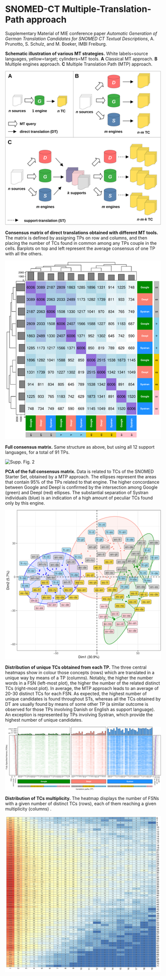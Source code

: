 # SNOMED-CT Multiple-Translation-Path approach



Supplementary Material of MIE conference paper *Automatic Generation of German Translation Candidates for SNOMED CT Textual Descriptions*, A. Prunotto, S. Schulz, and M. Boeker, IMBI Freiburg.


**Schematic illustration of various MT strategies.** White labels=source languages, yellow=target; cylinders=MT tools. **A** Classical MT approach. **B** Multiple engines approach. **C** Multiple Translation Path (MTP) approach.

![Supp. Fig. 1](https://github.com/andreaprunotto/SNOMED-CT-MTP/blob/main/schemes_of_translations_methods.png)

**Consensus matrix of direct translations obtained with different MT tools.** The matrix is defined by assigning TPs on row and columns, and then placing the number of TCs found in common among any TPs couple in the cells. Barplots on top and left represent the average consensus of one TP with all the others.

![Supp. Fig. 1](https://github.com/andreaprunotto/SNOMED-CT-MTP/blob/main/Heatmap_engines-sources.png)

**Full consensus matrix.** Same structure as above, but using all 12 support languages, for a total of 91 TPs. 

![Supp. Fig. 2](https://github.com/andreaprunotto/SNOMED-CT-MTP/blob/main/heatmap_overall_StarterSet.png)


**PCA of the full consensus matrix.** Data is related to TCs of the SNOMED Starter Set, obtained by a MTP approach. The ellipses represent the areas that contain 95% of the TPs related to that engine. The higher concordance between Google and Deepl is confirmed by the intersection among Google (green) and Deepl (red) ellipses. The substantial separation of Systran individuals (blue) is an indication of a high amount of peculiar TCs found only by this engine.

![Supp. Fig. 3](https://github.com/andreaprunotto/SNOMED-CT-MTP/blob/main/PCA_overall.png)

**Distribution of unique TCs obtained from each TP.** The three central heatmaps show in colour those concepts (rows) which are translated in a unique way by means of a TP (columns). Notably, the higher the number words in a FSN (left-most plot), the higher the number of the related distinct TCs (right-most plot). In average, the MTP approach leads to an average of 20-30 distinct TCs for each FSN. As expected, the highest number of unique candidates is found throughout STs, whereas all the TCs obtained by DT are usually found by means of some other TP (a similar outcome is observed for those TPs involving Danish or English as support language). An exception is represented by TPs involving Systran, which provide the highest number of unique candidates. 

![Supp. Fig. 4](https://github.com/andreaprunotto/SNOMED-CT-MTP/blob/main/1_cand.png)

**Distribution of TCs multiplicity.** The heatmap displays the number of FSNs with a given number of distinct TCs (rows), each of them reaching a given multiplicity (columns) . 

![Supp. Fig. 4](https://github.com/andreaprunotto/SNOMED-CT-MTP/blob/main/multiplicity.png)


